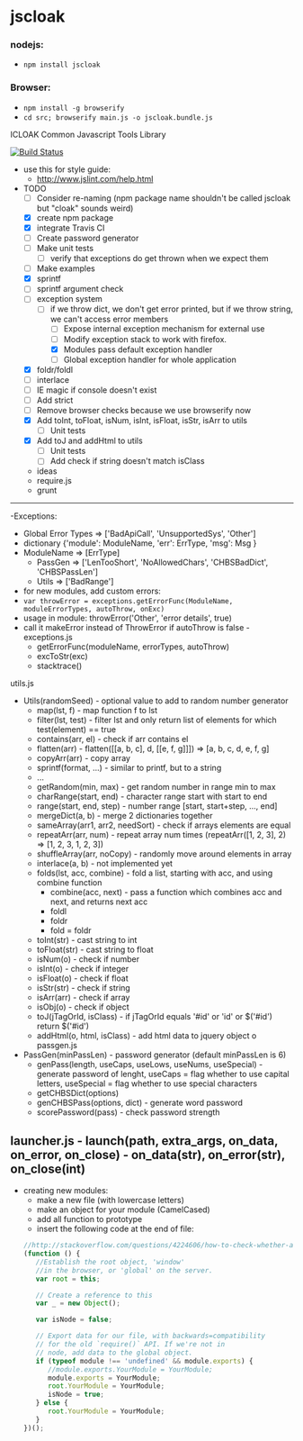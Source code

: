 # jscloak

### nodejs:
- `npm install jscloak`

### Browser:
- `npm install -g browserify`
- `cd src; browserify main.js -o jscloak.bundle.js`

ICLOAK Common Javascript Tools Library

[![Build Status](https://travis-ci.org/KostyaKow/jscloak.svg?branch-master)](https://travis-ci.org/KostyaKow/jscloak)

- use this for style guide:
   - http://www.jslint.com/help.html
- TODO
   - [ ] Consider re-naming (npm package name shouldn't be called jscloak but "cloak" sounds weird)
   - [x] create npm package
   - [x] integrate Travis CI
   - [ ] Create password generator
   - [ ] Make unit tests
      - [ ] verify that exceptions do get thrown when we expect them
   - [ ] Make examples
   - [x] sprintf
   - [ ] sprintf argument check
   - [ ] exception system
      - [ ] if we throw dict, we don't get error printed, but if we throw string, we can't access error members
 		- [ ] Expose internal exception mechanism for external use
		- [ ] Modify exception stack to work with firefox.
		- [x] Modules pass default exception handler
		- [ ] Global exception handler for whole application
   - [x] foldr/foldl
   - [ ] interlace
   - [ ] IE magic if console doesn't exist
	- [ ] Add strict
   - [ ] Remove browser checks because we use browserify now
   - [x] Add toInt, toFloat, isNum, isInt, isFloat, isStr, isArr to utils
      - [ ] Unit tests
   - [x] Add toJ and addHtml to utils
      - [ ] Unit tests
      - [ ] Add check if string doesn't match isClass
  - ideas
   - require.js
   - grunt

-------------------


-Exceptions:
   - Global Error Types => ['BadApiCall', 'UnsupportedSys', 'Other']
   - dictionary {'module': ModuleName, 'err': ErrType, 'msg': Msg }
   - ModuleName => [ErrType]
      - PassGen => ['LenTooShort', 'NoAllowedChars', 'CHBSBadDict', 'CHBSPassLen']
      - Utils   => ['BadRange']
   - for new modules, add custom errors:
   - ```var throwError = exceptions.getErrorFunc(ModuleName, moduleErrorTypes, autoThrow, onExc)```
   - usage in module: throwError('Other', 'error details', true)
   - call it makeError instead of ThrowError if autoThrow is false
   -exceptions.js
      - getErrorFunc(moduleName, errorTypes, autoThrow)
      - excToStr(exc)
      - stacktrace()

utils.js
- Utils(randomSeed) - optional value to add to random number generator
   - map(lst, f) - map function f to lst
   - filter(lst, test) - filter lst and only return list of elements for which test(element) == true
   - contains(arr, el) - check if arr contains el
   - flatten(arr) - flatten([[a, b, c], d, [[e, f, g]]]) => [a, b, c, d, e, f, g]
   - copyArr(arr) - copy array
   - sprintf(format, ...) - similar to printf, but to a string
   - ...
   - getRandom(min, max) - get random number in range min to max
   - charRange(start, end) - character range start with start to end
   - range(start, end, step) - number range [start, start+step, ..., end]
   - mergeDict(a, b) - merge 2 dictionaries together
   - sameArray(arr1, arr2, needSort) - check if arrays elements are equal
   - repeatArr(arr, num) - repeat array num times (repeatArr([1, 2, 3], 2) => [1, 2, 3, 1, 2, 3])
   - shuffleArray(arr, noCopy) - randomly move around elements in array
   - interlace(a, b) - not implemented yet
   - folds(lst, acc, combine) - fold a list, starting with acc, and using combine function
      - combine(acc, next) - pass a function which combines acc and next, and returns next acc
      - foldl
      - foldr
      - fold = foldr
	- toInt(str) - cast string to int
   - toFloat(str) - cast string to float
   - isNum(o) - check if number
   - isInt(o) - check if integer
   - isFloat(o) - check if float
   - isStr(str) - check if string
   - isArr(arr) - check if array
   - isObj(o) - check if object
   - toJ(jTagOrId, isClass) - if jTagOrId equals '#id' or 'id' or $('#id') return $('#id')
   - addHtml(o, html, isClass) - add html data to jquery object o
passgen.js
- PassGen(minPassLen) - password generator (default minPassLen is 6)
   - genPass(length, useCaps, useLows, useNums, useSpecial) - generate password of lenght, useCaps = flag whether to use capital letters, useSpecial = flag whether to use special characters
	- getCHBSDict(options)
   - genCHBSPass(options, dict) - generate word password
   - scorePassword(pass) - check password strength

launcher.js
	- launch(path, extra_args, on_data, on_error, on_close)
		- on_data(str), on_error(str), on_close(int)
-------------------


- creating new modules:
   - make a new file (with lowercase letters)
   - make an object for your module (CamelCased)
   - add all function to prototype
   - insert the following code at the end of file:
   ```javascript
   //http://stackoverflow.com/questions/4224606/how-to-check-whether-a-script-is-running-under-node-js
   (function () {
      //Establish the root object, 'window'
      //in the browser, or 'global' on the server.
      var root = this;

      // Create a reference to this
      var _ = new Object();

      var isNode = false;

      // Export data for our file, with backwards=compatibility
      // for the old `require()` API. If we're not in
      // node, add data to the global object.
      if (typeof module !== 'undefined' && module.exports) {
         //module.exports.YourModule = YourModule;
         module.exports = YourModule;
         root.YourModule = YourModule;
         isNode = true;
      } else {
         root.YourModule = YourModule;
      }
   })();
   ```
